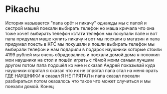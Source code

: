# Pikachu
История называется "папа орёт и пикачу"
однажды мы с папой и сестрой машей поехали выбирать телефон но маша кричала что она тоже хочет выбирать телефон
кстати телефон мы покупали папе
и вот папа придумал маше купить пикачу
 и вот
мы поехали в магазин и папа придумал поесть в KFC мы покушали и пошли выбирать телефон
мы выбирали телефон и нам подарили в подарок наушники которые стоили 4199 рублей
мы очень обрадовались и поехали домой дома я положил мои наушники на стол и пошёл играть с тёмой моим самым лучшим другом потом папа подошёл ко мне и сказал Андрей показывай куда наушники спрятал
я сказал что их не спрятал папа стал на меня орать
ГДЕ НАУШНИКИ
я сказал Я НЕ ПРЯТАЛ
и папа сказал поехали разбираться потом оказалось что такое что может случиться и мы поехали домой. Конец
